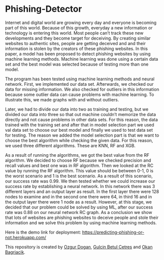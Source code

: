 # Phishing-Detector

Internet and digital world are growing every day and everyone is becoming part of this world.
Because of this growth, everyday a new information or technology is entering this world. Most
people can’t track these new developments and they become target for deceiving. By creating
similar websites to authentic sites, people are getting deceived and and their information is
stolen by the creators of these phishing websites. In this paper, a model has been proposed to
detect phishing websites by using machine learning methods. Machine learning was done using
a certain data set and the best model was selected because of testing more than one model.

The program has been tested using machine learning methods and neural network. First, we
implemented our data set. Afterwards, we checked our data for missing information. We also
checked for outliers in this information because some outlier data can cause problems with
machine learning. To illustrate this, we made graphs with and without outliers.

Later, we had to divide our data into two as training and testing, but we divided our data
into three so that out machine couldn’t memorize the data directly and not cause problems in
other data sets. For this reason, the data trained with the training set and after that in model
selection part we used val data set to choose our best model and finally we used to test data set
for testing. The reason we added the model selection part is that we want to choose the best
algorithm while checking the given data. For this reason, we used three different algorithms.
These are KNN, RF and XGB.

As a result of running the algorithms, we got the best value from the RF algorithm. We
decided to choose RF because we checked precision and recall values and best one was in RF
algorithm. Then we looked at the RC value by running the RF algorithm. This value should be
between 0-1, 0 is the worst scenario and 1 is the best scenario. As a result of this scenario, our
success rate was 0.99. We then tested whether we could increase our success rate by establishing
a neural network. In this network there was 3 different layers and an output layer as result. In
the first layer there were 128 nodes to examine and in the second one there were 64, in third 16
and in the output layer there were 1 node as a result. However, at this stage, we decided that our
problem could be solved by using ML, after our success rate was 0.88 on our neural network RC
graph. As a conclusion we show that lots of websites are phishing websites to deceive people
and stole their information and we solve this problem by using machine learning methods.


Here is the demo link for deployment: https://predicting-phishing-or-not.herokuapp.com/

This repository is created by [Ozgur Dogan](https://github.com/ozgurdogan646), [Gulcin Betul Cetres](https://github.com/gulcinbetulcetres) and [Okan Bagriacik](https://github.com/OkanBagriacik).
